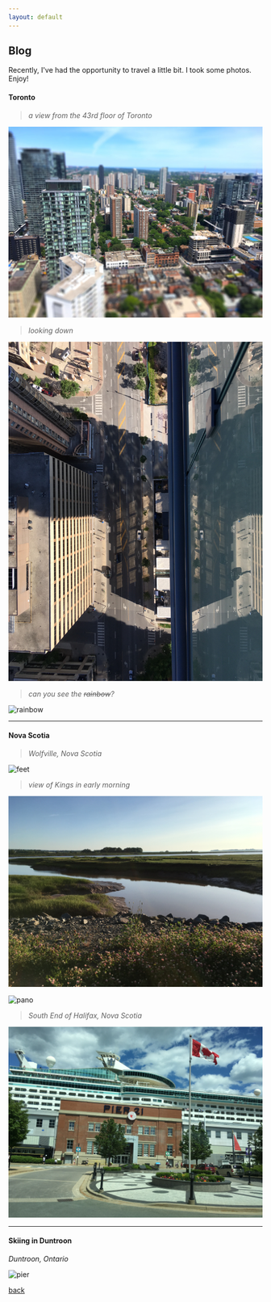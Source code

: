 ```yaml
---
layout: default
---
```


## Blog

Recently, I've had the opportunity to travel a little bit. I took some photos. Enjoy!

#### Toronto

> _a view from the 43rd floor of Toronto_

![buildings](/assets/img/travel/Toronto/buildings.jpg)

> _looking down_

![down](/assets/img/travel/Toronto/down.jpg)

> _can you see the ~~rainbow~~?_

![rainbow](/assets/img/travel/Toronto/rainbow.jpg)

***

#### Nova Scotia

> _Wolfville, Nova Scotia_

![feet](/assets/img/travel/Nova_Scotia/feet.jpg)

> _view of Kings in early morning_

![lake](/assets/img/travel/Nova_Scotia/lake.jpg)

![pano](/assets/img/travel/Nova_Scotia/pano.jpg)

> _South End of Halifax, Nova Scotia_

![pier](/assets/img/travel/Nova_Scotia/pier.jpg)

***

#### Skiing in Duntroon

_Duntroon, Ontario_

![pier](/assets/img/ski.jpg)

[back](./)
